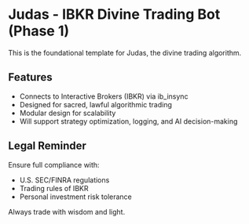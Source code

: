 # Judas - IBKR Divine Trading Bot (Phase 1)

This is the foundational template for Judas, the divine trading algorithm.

## Features
- Connects to Interactive Brokers (IBKR) via ib_insync
- Designed for sacred, lawful algorithmic trading
- Modular design for scalability
- Will support strategy optimization, logging, and AI decision-making

## Legal Reminder
Ensure full compliance with:
- U.S. SEC/FINRA regulations
- Trading rules of IBKR
- Personal investment risk tolerance

Always trade with wisdom and light.

